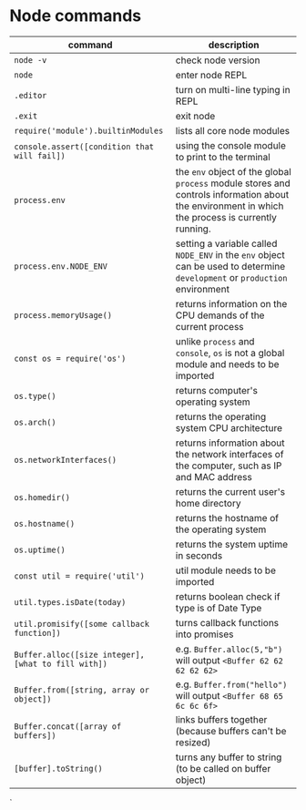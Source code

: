 # Node commands

| command                                            | description                                                                                                                                      |
| -------------------------------------------------- | ------------------------------------------------------------------------------------------------------------------------------------------------ |
| `node -v`                                          | check node version                                                                                                                               |
| `node`                                             | enter node REPL                                                                                                                                  |
| `.editor`                                          | turn on multi-line typing in REPL                                                                                                                |
| `.exit`                                            | exit node                                                                                                                                        |
| `require('module').builtinModules`                 | lists all core node modules                                                                                                                      |
| `console.assert([condition that will fail])`       | using the console module to print to the terminal                                                                                                |
| `process.env`                                      | the `env` object of the global `process` module stores and controls information about the environment in which the process is currently running. |
| `process.env.NODE_ENV`                             | setting a variable called `NODE_ENV` in the `env` object can be used to determine `development` or `production` environment                      |
| `process.memoryUsage()`                            | returns information on the CPU demands of the current process                                                                                    |
| `const os = require('os')`                         | unlike `process` and `console`, `os` is not a global module and needs to be imported                                                             |
| `os.type()`                                        | returns computer's operating system                                                                                                              |
| `os.arch()`                                        | returns the operating system CPU architecture                                                                                                    |
| `os.networkInterfaces()`                           | returns information about the network interfaces of the computer, such as IP and MAC address                                                     |
| `os.homedir()`                                     | returns the current user's home directory                                                                                                        |
| `os.hostname()`                                    | returns the hostname of the operating system                                                                                                     |
| `os.uptime()`                                      | returns the system uptime in seconds                                                                                                             |
| `const util = require('util')`                     | util module needs to be imported                                                                                                                 |
| `util.types.isDate(today)`                         | returns boolean check if type is of Date Type                                                                                                    |
| `util.promisify([some callback function])`         | turns callback functions into promises                                                                                                           |
| `Buffer.alloc([size integer],[what to fill with])` | e.g. `Buffer.alloc(5,"b")` will output `<Buffer 62 62 62 62 62>`                                                                                 |
| `Buffer.from([string, array or object])`           | e.g. `Buffer.from("hello")` will output `<Buffer 68 65 6c 6c 6f>`                                                                                |
| `Buffer.concat([array of buffers])`                | links buffers together (because buffers can't be resized)                                                                                        |
| `[buffer].toString()`                              | turns any buffer to string (to be called on buffer object)                                                                                       |

`
